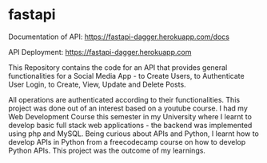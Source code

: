 # fastapi

Documentation of API: https://fastapi-dagger.herokuapp.com/docs 

API Deployment: https://fastapi-dagger.herokuapp.com

This Repository contains the code for an API that provides general functionalities for a Social Media App 
    - to Create Users, to Authenticate User Login, to Create, View, Update and Delete Posts.
    
All operations are authenticated according to their functionalities. This project was done out of an interest based on a youtube course. I had my Web Development Course 
this semester in my University where I learnt to develop basic full stack web applications - the backend was implemented using php and MySQL. Being curious about APIs and Python, I learnt how to develop
APIs in Python from a freecodecamp course on how to develop Python APIs. This project was the outcome of my learnings. 
